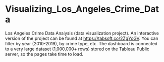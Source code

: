 # Visualizing_Los_Angeles_Crime_Data
Los Angeles Crime Data Analysis (data visualization project). 
An interactive version of the project can be found at https://tabsoft.co/2ZgYcGV. You can filter by year (2010-2019), by crime type, etc. The dashboard is connected to a very large dataset (1,000,000+ rows) stored on the Tableau Public server, so the pages take time to load.
